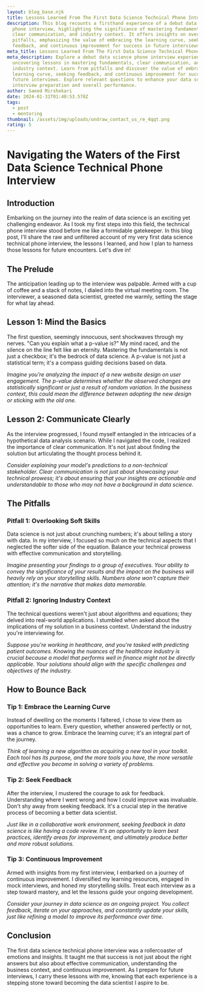 ```yaml
---
layout: blog_base.njk
title: Lessons Learned From The First Data Science Technical Phone Interview
description: This blog recounts a firsthand experience of a debut data science
  phone interview, highlighting the significance of mastering fundamentals,
  clear communication, and industry context. It offers insights on overcoming
  pitfalls, emphasizing the value of embracing the learning curve, seeking
  feedback, and continuous improvement for success in future interviews.
meta_title: Lessons Learned From The First Data Science Technical Phone Interview
meta_description: Explore a debut data science phone interview experience,
  uncovering lessons in mastering fundamentals, clear communication, and
  industry context. Learn from pitfalls and discover the value of embracing the
  learning curve, seeking feedback, and continuous improvement for success in
  future interviews. Explore relevant questions to enhance your data science
  interview preparation and overall performance.
author: Saeed Mirshekari
date: 2024-01-31T01:40:53.578Z
tags:
  - post
  - mentoring
thumbnail: /assets/img/uploads/undraw_contact_us_re_4qqt.png
rating: 5
---
```

# Navigating the Waters of the First Data Science Technical Phone Interview

## Introduction

Embarking on the journey into the realm of data science is an exciting yet challenging endeavor. As I took my first steps into this field, the technical phone interview stood before me like a formidable gatekeeper. In this blog post, I'll share the raw and unfiltered account of my very first data science technical phone interview, the lessons I learned, and how I plan to harness those lessons for future encounters. Let's dive in!

## The Prelude

The anticipation leading up to the interview was palpable. Armed with a cup of coffee and a stack of notes, I dialed into the virtual meeting room. The interviewer, a seasoned data scientist, greeted me warmly, setting the stage for what lay ahead.

## Lesson 1: Mind the Basics

The first question, seemingly innocuous, sent shockwaves through my nerves. "Can you explain what a p-value is?" My mind raced, and the silence on the line felt like an eternity. Mastering the fundamentals is not just a checkbox; it's the bedrock of data science. A p-value is not just a statistical term; it's a compass guiding decisions based on data.

*Imagine you're analyzing the impact of a new website design on user engagement. The p-value determines whether the observed changes are statistically significant or just a result of random variation. In the business context, this could mean the difference between adopting the new design or sticking with the old one.*

## Lesson 2: Communicate Clearly

As the interview progressed, I found myself entangled in the intricacies of a hypothetical data analysis scenario. While I navigated the code, I realized the importance of clear communication. It's not just about finding the solution but articulating the thought process behind it.

*Consider explaining your model's predictions to a non-technical stakeholder. Clear communication is not just about showcasing your technical prowess; it's about ensuring that your insights are actionable and understandable to those who may not have a background in data science.*

## The Pitfalls

### Pitfall 1: Overlooking Soft Skills

Data science is not just about crunching numbers; it's about telling a story with data. In my interview, I focused so much on the technical aspects that I neglected the softer side of the equation. Balance your technical prowess with effective communication and storytelling.

*Imagine presenting your findings to a group of executives. Your ability to convey the significance of your results and the impact on the business will heavily rely on your storytelling skills. Numbers alone won't capture their attention; it's the narrative that makes data memorable.*

### Pitfall 2: Ignoring Industry Context

The technical questions weren't just about algorithms and equations; they delved into real-world applications. I stumbled when asked about the implications of my solution in a business context. Understand the industry you're interviewing for.

*Suppose you're working in healthcare, and you're tasked with predicting patient outcomes. Knowing the nuances of the healthcare industry is crucial because a model that performs well in finance might not be directly applicable. Your solutions should align with the specific challenges and objectives of the industry.*

## How to Bounce Back

### Tip 1: Embrace the Learning Curve

Instead of dwelling on the moments I faltered, I chose to view them as opportunities to learn. Every question, whether answered perfectly or not, was a chance to grow. Embrace the learning curve; it's an integral part of the journey.

*Think of learning a new algorithm as acquiring a new tool in your toolkit. Each tool has its purpose, and the more tools you have, the more versatile and effective you become in solving a variety of problems.*

### Tip 2: Seek Feedback

After the interview, I mustered the courage to ask for feedback. Understanding where I went wrong and how I could improve was invaluable. Don't shy away from seeking feedback. It's a crucial step in the iterative process of becoming a better data scientist.

*Just like in a collaborative work environment, seeking feedback in data science is like having a code review. It's an opportunity to learn best practices, identify areas for improvement, and ultimately produce better and more robust solutions.*

### Tip 3: Continuous Improvement

Armed with insights from my first interview, I embarked on a journey of continuous improvement. I diversified my learning resources, engaged in mock interviews, and honed my storytelling skills. Treat each interview as a step toward mastery, and let the lessons guide your ongoing development.

*Consider your journey in data science as an ongoing project. You collect feedback, iterate on your approaches, and constantly update your skills, just like refining a model to improve its performance over time.*

## Conclusion

The first data science technical phone interview was a rollercoaster of emotions and insights. It taught me that success is not just about the right answers but also about effective communication, understanding the business context, and continuous improvement. As I prepare for future interviews, I carry these lessons with me, knowing that each experience is a stepping stone toward becoming the data scientist I aspire to be.